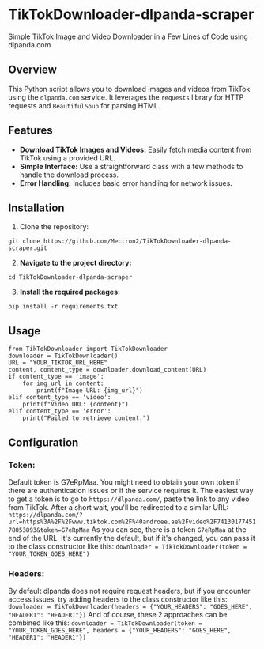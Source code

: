 # TikTokDownloader-dlpanda-scraper

Simple TikTok Image and Video Downloader in a Few Lines of Code using dlpanda.com

## Overview

This Python script allows you to download images and videos from TikTok using the `dlpanda.com` service. It leverages the `requests` library for HTTP requests and `BeautifulSoup` for parsing HTML.

## Features

- **Download TikTok Images and Videos:** Easily fetch media content from TikTok using a provided URL.
- **Simple Interface:** Use a straightforward class with a few methods to handle the download process.
- **Error Handling:** Includes basic error handling for network issues.

## Installation

1. Clone the repository:

```git clone https://github.com/Mectron2/TikTokDownloader-dlpanda-scraper.git```

2. **Navigate to the project directory:**

```cd TikTokDownloader-dlpanda-scraper```

3. **Install the required packages:**

```pip install -r requirements.txt```

## Usage

```
from TikTokDownloader import TikTokDownloader
downloader = TikTokDownloader()
URL = "YOUR_TIKTOK_URL_HERE"
content, content_type = downloader.download_content(URL)
if content_type == 'image':
    for img_url in content:
        print(f"Image URL: {img_url}")
elif content_type == 'video':
    print(f"Video URL: {content}")
elif content_type == 'error':
    print("Failed to retrieve content.")
```

## Configuration
### Token: 
Default token is G7eRpMaa. You might need to obtain your own token if there are authentication issues or if the service requires it. The easiest way to get a token is to go to ```https://dlpanda.com/```, paste the link to any video from TikTok.
After a short wait, you'll be redirected to a similar URL:
```https://dlpanda.com/?url=https%3A%2F%2Fwww.tiktok.com%2F%40androee.ae%2Fvideo%2F7413017745178053893&token=G7eRpMaa```
As you can see, there is a token `G7eRpMaa` at the end of the URL. It's currently the default, but if it's changed, you can pass it to the class constructor like this:
```downloader = TikTokDownloader(token = "YOUR_TOKEN_GOES_HERE")```
### Headers:
By default dlpanda does not require request headers, but if you encounter access issues, try adding headers to the class constructor like this:
```downloader = TikTokDownloader(headers = {"YOUR_HEADERS": "GOES_HERE", "HEADER1": "HEADER1"})```
And of course, these 2 approaches can be combined like this:
```downloader = TikTokDownloader(token = "YOUR_TOKEN_GOES_HERE", headers = {"YOUR_HEADERS": "GOES_HERE", "HEADER1": "HEADER1"})```
